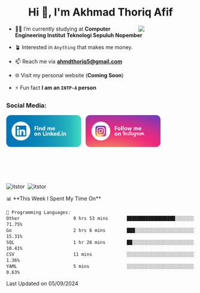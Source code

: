 <h1 align="center">Hi 👋, I'm Akhmad Thoriq Afif</h1>

<img align="right" src="https://i.giphy.com/media/VbnUQpnihPSIgIXuZv/giphy.webp" style="width:30%;">

- 👨‍🎓 I’m currently studying at **Computer Engineering Institut Teknologi Sepuluh Nopember**

- 🪴 Interested in `Anything` that makes me money.

- 📫 Reach me via **ahmdthoriq5@gmail.com**

- 🌐 Visit my personal website (**Coming Soon**)

- ⚡ Fun fact **I am an `INTP-A` person**

<h3 align="left">Social Media:</h3>
<p align="left">
<a href="https://linkedin.com/in/akhmad-thoriq-afif" target="_blank"><img align="center" src="./images/linkedin.png" alt="akhmad-thoriq-afif" width="200" /></a>&nbsp;&nbsp;
<a href="https://instagram.com/ahmdthoriq_" target="_blank"><img align="center" src="./images/instagram.png" alt="ahmdthoriq_"width="200" /></a>
</p>
</br>
</br>
</br>
</br>
<p><img align="center" src="https://github-readme-stats.vercel.app/api?username=itstor&show_icons=true&locale=en&theme=nord" alt="itstor" height="170"/>&nbsp;&nbsp;<img align="center" src="https://github-readme-stats.vercel.app/api/top-langs?username=itstor&show_icons=true&locale=en&layout=compact&theme=nord" alt="itstor" height="170" /></p>
<!--START_SECTION:waka-->
📊 **This Week I Spent My Time On** 

```text
💬 Programming Languages: 
Other                    9 hrs 53 mins       ██████████████████░░░░░░░   71.75% 
Go                       2 hrs 6 mins        ███░░░░░░░░░░░░░░░░░░░░░░   15.31% 
SQL                      1 hr 26 mins        ██░░░░░░░░░░░░░░░░░░░░░░░   10.41% 
CSV                      11 mins             ░░░░░░░░░░░░░░░░░░░░░░░░░   1.36% 
YAML                     5 mins              ░░░░░░░░░░░░░░░░░░░░░░░░░   0.63%

```


 Last Updated on 05/09/2024
<!--END_SECTION:waka-->
